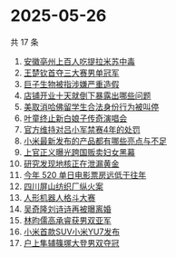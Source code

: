 # 2025-05-26

共 17 条

<!-- BEGIN -->
<!-- 最后更新时间 Mon May 26 2025 05:18:03 GMT+0800 (China Standard Time) -->

1. [安徽亳州上百人吃提拉米苏中毒](https://www.zhihu.com/search?q=%E5%AE%89%E5%BE%BD%E4%BA%B3%E5%B7%9E%E4%B8%8A%E7%99%BE%E4%BA%BA%E5%90%83%E6%8F%90%E6%8B%89%E7%B1%B3%E8%8B%8F%E4%B8%AD%E6%AF%92)
1. [王楚钦首夺三大赛男单冠军](https://www.zhihu.com/search?q=%E7%8E%8B%E6%A5%9A%E9%92%A6%E9%A6%96%E5%A4%BA%E4%B8%89%E5%A4%A7%E8%B5%9B%E7%94%B7%E5%8D%95%E5%86%A0%E5%86%9B)
1. [巨子生物被指涉嫌严重造假](https://www.zhihu.com/search?q=%E5%B7%A8%E5%AD%90%E7%94%9F%E7%89%A9%E8%A2%AB%E6%8C%87%E6%B6%89%E5%AB%8C%E4%B8%A5%E9%87%8D%E9%80%A0%E5%81%87)
1. [店铺开业十天就倒下暴露出哪些问题](https://www.zhihu.com/search?q=%E5%BA%97%E9%93%BA%E5%BC%80%E4%B8%9A%E5%8D%81%E5%A4%A9%E5%B0%B1%E5%80%92%E4%B8%8B%E6%9A%B4%E9%9C%B2%E5%87%BA%E5%93%AA%E4%BA%9B%E9%97%AE%E9%A2%98)
1. [美取消哈佛留学生合法身份行为被叫停](https://www.zhihu.com/search?q=%E7%BE%8E%E5%8F%96%E6%B6%88%E5%93%88%E4%BD%9B%E7%95%99%E5%AD%A6%E7%94%9F%E5%90%88%E6%B3%95%E8%BA%AB%E4%BB%BD%E8%A1%8C%E4%B8%BA%E8%A2%AB%E5%8F%AB%E5%81%9C)
1. [叶童终止新白娘子传奇演唱会](https://www.zhihu.com/search?q=%E5%8F%B6%E7%AB%A5%E7%BB%88%E6%AD%A2%E6%96%B0%E7%99%BD%E5%A8%98%E5%AD%90%E4%BC%A0%E5%A5%87%E6%BC%94%E5%94%B1%E4%BC%9A)
1. [官方维持对吕小军禁赛4年的处罚](https://www.zhihu.com/search?q=%E5%AE%98%E6%96%B9%E7%BB%B4%E6%8C%81%E5%AF%B9%E5%90%95%E5%B0%8F%E5%86%9B%E7%A6%81%E8%B5%9B4%E5%B9%B4%E7%9A%84%E5%A4%84%E7%BD%9A)
1. [小米最新发布的产品都有哪些亮点与不足](https://www.zhihu.com/search?q=%E5%B0%8F%E7%B1%B3%E6%9C%80%E6%96%B0%E5%8F%91%E5%B8%83%E7%9A%84%E4%BA%A7%E5%93%81%E9%83%BD%E6%9C%89%E5%93%AA%E4%BA%9B%E4%BA%AE%E7%82%B9%E4%B8%8E%E4%B8%8D%E8%B6%B3)
1. [上官正义曝光跨国贩卖妇女黑幕](https://www.zhihu.com/search?q=%E4%B8%8A%E5%AE%98%E6%AD%A3%E4%B9%89%E6%9B%9D%E5%85%89%E8%B7%A8%E5%9B%BD%E8%B4%A9%E5%8D%96%E5%A6%87%E5%A5%B3%E9%BB%91%E5%B9%95)
1. [研究发现地核正在泄漏黄金](https://www.zhihu.com/search?q=%E7%A0%94%E7%A9%B6%E5%8F%91%E7%8E%B0%E5%9C%B0%E6%A0%B8%E6%AD%A3%E5%9C%A8%E6%B3%84%E6%BC%8F%E9%BB%84%E9%87%91)
1. [今年 520 单日电影票房远低于往年](https://www.zhihu.com/search?q=%E4%BB%8A%E5%B9%B4%20520%20%E5%8D%95%E6%97%A5%E7%94%B5%E5%BD%B1%E7%A5%A8%E6%88%BF%E8%BF%9C%E4%BD%8E%E4%BA%8E%E5%BE%80%E5%B9%B4)
1. [四川屏山纺织厂纵火案](https://www.zhihu.com/search?q=%E5%9B%9B%E5%B7%9D%E5%B1%8F%E5%B1%B1%E7%BA%BA%E7%BB%87%E5%8E%82%E7%BA%B5%E7%81%AB%E6%A1%88)
1. [人形机器人格斗大赛](https://www.zhihu.com/search?q=%E4%BA%BA%E5%BD%A2%E6%9C%BA%E5%99%A8%E4%BA%BA%E6%A0%BC%E6%96%97%E5%A4%A7%E8%B5%9B)
1. [吴奇隆刘诗诗再被曝离婚](https://www.zhihu.com/search?q=%E5%90%B4%E5%A5%87%E9%9A%86%E5%88%98%E8%AF%97%E8%AF%97%E5%86%8D%E8%A2%AB%E6%9B%9D%E7%A6%BB%E5%A9%9A)
1. [林昀儒高承睿获男双亚军](https://www.zhihu.com/search?q=%E6%9E%97%E6%98%80%E5%84%92%E9%AB%98%E6%89%BF%E7%9D%BF%E8%8E%B7%E7%94%B7%E5%8F%8C%E4%BA%9A%E5%86%9B)
1. [小米首款SUV小米YU7发布](https://www.zhihu.com/search?q=%E5%B0%8F%E7%B1%B3%E9%A6%96%E6%AC%BESUV%E5%B0%8F%E7%B1%B3YU7%E5%8F%91%E5%B8%83)
1. [户上隼辅篠塚大登男双夺冠](https://www.zhihu.com/search?q=%E6%88%B7%E4%B8%8A%E9%9A%BC%E8%BE%85%E7%AF%A0%E5%A1%9A%E5%A4%A7%E7%99%BB%E7%94%B7%E5%8F%8C%E5%A4%BA%E5%86%A0)

<!-- END -->

